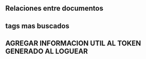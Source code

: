 ## Relaciones entre documentos
## tags mas buscados

## AGREGAR INFORMACION UTIL AL TOKEN GENERADO AL LOGUEAR 
